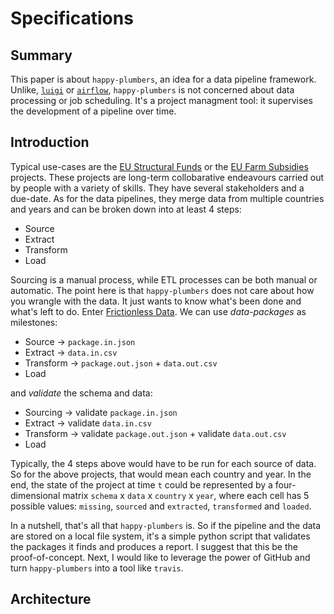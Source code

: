 # Specifications

## Summary

This paper is about `happy-plumbers`, an idea for a data pipeline framework. Unlike, [`luigi`](http://luigi.readthedocs.io/en/stable/) or [`airflow`](https://github.com/apache/incubator-airflow), `happy-plumbers` is not concerned about data processing or job scheduling. It's a project managment tool: it supervises the development of a pipeline over time. 

## Introduction

Typical use-cases are the [EU Structural Funds](https://github.com/os-data/eu-structural-funds) or the [EU Farm Subsidies](https://github.com/os-data/farm-subsidies) projects. These projects are long-term collobarative endeavours carried out by people with a variety of skills. They have several stakeholders and a due-date. As for the data pipelines, they merge data from multiple countries and years and can be broken down into at least 4 steps:

- Source
- Extract
- Transform
- Load

Sourcing is a manual process, while ETL processes can be both manual or automatic. The point here is that `happy-plumbers` does not care about how you wrangle with the data. It just wants to know what's been done and what's left to do. Enter [Frictionless Data](http://frictionlessdata.io/).  We can use *data-packages* as milestones:

- Source -> `package.in.json` 
- Extract -> `data.in.csv`
- Transform -> `package.out.json` + `data.out.csv`
- Load

and *validate* the schema and data:

- Sourcing -> validate `package.in.json`
- Extract -> validate `data.in.csv`
- Transform -> validate `package.out.json` + validate `data.out.csv`
- Load

Typically, the 4 steps above would have to be run for each source of data. So for the above projects, that would mean each country and year. In the end, the state of the project at time `t` could be represented by a four-dimensional matrix `schema` x `data` x `country` x `year`, where each cell has 5 possible values: `missing`, `sourced` and `extracted`, `transformed` and `loaded`.

In a nutshell, that's all that `happy-plumbers` is. So if the pipeline and the data are stored on a local file system, it's a simple python script that validates the packages it finds and produces a report. I suggest that this be the proof-of-concept. Next, I would like to leverage the power of GitHub and turn `happy-plumbers` into a tool like `travis`. 

## Architecture

